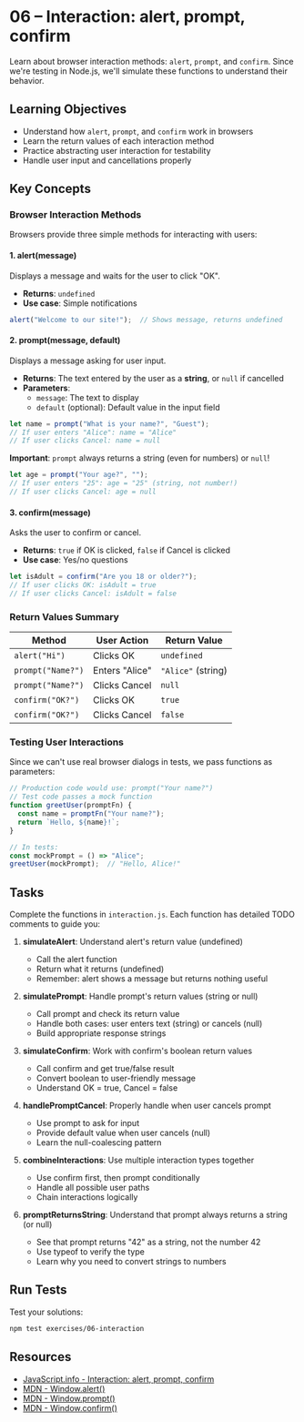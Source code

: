 # 06 – Interaction: alert, prompt, confirm

Learn about browser interaction methods: `alert`, `prompt`, and `confirm`. Since we're testing in Node.js, we'll simulate these functions to understand their behavior.

## Learning Objectives

- Understand how `alert`, `prompt`, and `confirm` work in browsers
- Learn the return values of each interaction method
- Practice abstracting user interaction for testability
- Handle user input and cancellations properly

## Key Concepts

### Browser Interaction Methods

Browsers provide three simple methods for interacting with users:

#### 1. alert(message)
Displays a message and waits for the user to click "OK".
- **Returns**: `undefined`
- **Use case**: Simple notifications

```javascript
alert("Welcome to our site!");  // Shows message, returns undefined
```

#### 2. prompt(message, default)
Displays a message asking for user input.
- **Returns**: The text entered by the user as a **string**, or `null` if cancelled
- **Parameters**:
  - `message`: The text to display
  - `default` (optional): Default value in the input field

```javascript
let name = prompt("What is your name?", "Guest");
// If user enters "Alice": name = "Alice"
// If user clicks Cancel: name = null
```

**Important**: `prompt` always returns a string (even for numbers) or `null`!

```javascript
let age = prompt("Your age?", "");
// If user enters "25": age = "25" (string, not number!)
// If user clicks Cancel: age = null
```

#### 3. confirm(message)
Asks the user to confirm or cancel.
- **Returns**: `true` if OK is clicked, `false` if Cancel is clicked
- **Use case**: Yes/no questions

```javascript
let isAdult = confirm("Are you 18 or older?");
// If user clicks OK: isAdult = true
// If user clicks Cancel: isAdult = false
```

### Return Values Summary

| Method | User Action | Return Value |
|--------|-------------|--------------|
| `alert("Hi")` | Clicks OK | `undefined` |
| `prompt("Name?")` | Enters "Alice" | `"Alice"` (string) |
| `prompt("Name?")` | Clicks Cancel | `null` |
| `confirm("OK?")` | Clicks OK | `true` |
| `confirm("OK?")` | Clicks Cancel | `false` |

### Testing User Interactions

Since we can't use real browser dialogs in tests, we pass functions as parameters:

```javascript
// Production code would use: prompt("Your name?")
// Test code passes a mock function
function greetUser(promptFn) {
  const name = promptFn("Your name?");
  return `Hello, ${name}!`;
}

// In tests:
const mockPrompt = () => "Alice";
greetUser(mockPrompt);  // "Hello, Alice!"
```

## Tasks

Complete the functions in `interaction.js`. Each function has detailed TODO comments to guide you:

1. **simulateAlert**: Understand alert's return value (undefined)
   - Call the alert function
   - Return what it returns (undefined)
   - Remember: alert shows a message but returns nothing useful

2. **simulatePrompt**: Handle prompt's return values (string or null)
   - Call prompt and check its return value
   - Handle both cases: user enters text (string) or cancels (null)
   - Build appropriate response strings

3. **simulateConfirm**: Work with confirm's boolean return values
   - Call confirm and get true/false result
   - Convert boolean to user-friendly message
   - Understand OK = true, Cancel = false

4. **handlePromptCancel**: Properly handle when user cancels prompt
   - Use prompt to ask for input
   - Provide default value when user cancels (null)
   - Learn the null-coalescing pattern

5. **combineInteractions**: Use multiple interaction types together
   - Use confirm first, then prompt conditionally
   - Handle all possible user paths
   - Chain interactions logically

6. **promptReturnsString**: Understand that prompt always returns a string (or null)
   - See that prompt returns "42" as a string, not the number 42
   - Use typeof to verify the type
   - Learn why you need to convert strings to numbers

## Run Tests

Test your solutions:

```bash
npm test exercises/06-interaction
```

## Resources

- [JavaScript.info - Interaction: alert, prompt, confirm](https://javascript.info/alert-prompt-confirm)
- [MDN - Window.alert()](https://developer.mozilla.org/en-US/docs/Web/API/Window/alert)
- [MDN - Window.prompt()](https://developer.mozilla.org/en-US/docs/Web/API/Window/prompt)
- [MDN - Window.confirm()](https://developer.mozilla.org/en-US/docs/Web/API/Window/confirm)